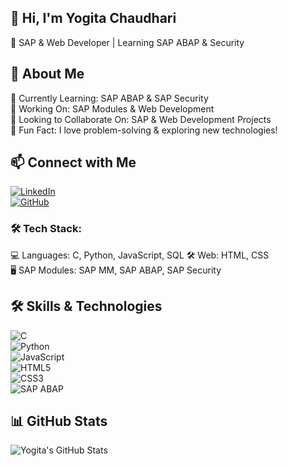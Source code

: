## 👋 Hi, I'm Yogita Chaudhari  
🚀 SAP & Web Developer | Learning SAP ABAP & Security  

## 🚀 About Me  
🔹 Currently Learning: SAP ABAP & SAP Security  
🔹 Working On: SAP Modules & Web Development  
🔹 Looking to Collaborate On: SAP & Web Development Projects  
🔹 Fun Fact: I love problem-solving & exploring new technologies! 

## 📫 Connect with Me  
[![LinkedIn](https://img.shields.io/badge/LinkedIn-0A66C2?style=flat&logo=linkedin&logoColor=white)](https://www.linkedin.com/in/yogita-chaudhari-a3603a278)  
[![GitHub](https://img.shields.io/badge/GitHub-181717?style=flat&logo=github&logoColor=white)](https://github.com/Yogitac992)  

### 🛠 Tech Stack:
💻 Languages: C, Python, JavaScript, SQL
🛠 Web: HTML, CSS  
🖥 SAP Modules: SAP MM, SAP ABAP, SAP Security   

## 🛠 Skills & Technologies  
![C](https://img.shields.io/badge/C-00599C?style=flat&logo=c&logoColor=white)  
![Python](https://img.shields.io/badge/Python-3776AB?style=flat&logo=python&logoColor=white)  
![JavaScript](https://img.shields.io/badge/JavaScript-F7DF1E?style=flat&logo=javascript&logoColor=black)  
![HTML5](https://img.shields.io/badge/HTML5-E34F26?style=flat&logo=html5&logoColor=white)  
![CSS3](https://img.shields.io/badge/CSS3-1572B6?style=flat&logo=css3&logoColor=white)  
![SAP ABAP](https://img.shields.io/badge/SAP%20ABAP-0FAAFF?style=flat&logo=sap&logoColor=white)  

## 📊 GitHub Stats  
![Yogita's GitHub Stats](https://github-readme-stats.vercel.app/api?username=Yogitac992&show_icons=true&theme=radical)  
